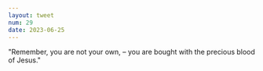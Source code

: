 ```yaml
---
layout: tweet
num: 29
date: 2023-06-25
---
```


"Remember, you are not your own, – you are bought with the precious blood of Jesus."
